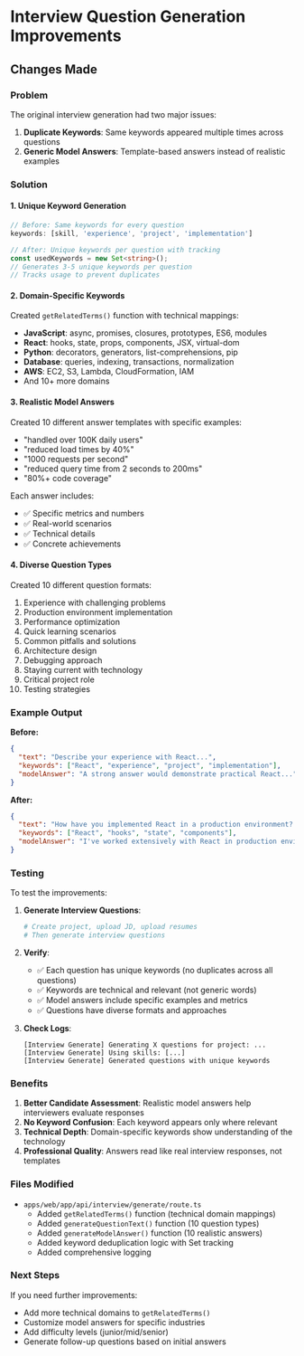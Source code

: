 # Interview Question Generation Improvements

## Changes Made

### Problem
The original interview generation had two major issues:
1. **Duplicate Keywords**: Same keywords appeared multiple times across questions
2. **Generic Model Answers**: Template-based answers instead of realistic examples

### Solution

#### 1. Unique Keyword Generation
```typescript
// Before: Same keywords for every question
keywords: [skill, 'experience', 'project', 'implementation']

// After: Unique keywords per question with tracking
const usedKeywords = new Set<string>();
// Generates 3-5 unique keywords per question
// Tracks usage to prevent duplicates
```

#### 2. Domain-Specific Keywords
Created `getRelatedTerms()` function with technical mappings:
- **JavaScript**: async, promises, closures, prototypes, ES6, modules
- **React**: hooks, state, props, components, JSX, virtual-dom
- **Python**: decorators, generators, list-comprehensions, pip
- **Database**: queries, indexing, transactions, normalization
- **AWS**: EC2, S3, Lambda, CloudFormation, IAM
- And 10+ more domains

#### 3. Realistic Model Answers
Created 10 different answer templates with specific examples:
- "handled over 100K daily users"
- "reduced load times by 40%"
- "1000 requests per second"
- "reduced query time from 2 seconds to 200ms"
- "80%+ code coverage"

Each answer includes:
- ✅ Specific metrics and numbers
- ✅ Real-world scenarios
- ✅ Technical details
- ✅ Concrete achievements

#### 4. Diverse Question Types
Created 10 different question formats:
1. Experience with challenging problems
2. Production environment implementation
3. Performance optimization
4. Quick learning scenarios
5. Common pitfalls and solutions
6. Architecture design
7. Debugging approach
8. Staying current with technology
9. Critical project role
10. Testing strategies

### Example Output

**Before:**
```json
{
  "text": "Describe your experience with React...",
  "keywords": ["React", "experience", "project", "implementation"],
  "modelAnswer": "A strong answer would demonstrate practical React..."
}
```

**After:**
```json
{
  "text": "How have you implemented React in a production environment? What were the key considerations?",
  "keywords": ["React", "hooks", "state", "components"],
  "modelAnswer": "I've worked extensively with React in production environments. One specific example: I built an API using React that needed to scale to handle 1000 requests per second. I focused on connection pooling, proper error handling, and implemented monitoring to track performance metrics."
}
```

### Testing

To test the improvements:

1. **Generate Interview Questions**:
   ```bash
   # Create project, upload JD, upload resumes
   # Then generate interview questions
   ```

2. **Verify**:
   - ✅ Each question has unique keywords (no duplicates across all questions)
   - ✅ Keywords are technical and relevant (not generic words)
   - ✅ Model answers include specific examples and metrics
   - ✅ Questions have diverse formats and approaches

3. **Check Logs**:
   ```
   [Interview Generate] Generating X questions for project: ...
   [Interview Generate] Using skills: [...]
   [Interview Generate] Generated questions with unique keywords
   ```

### Benefits

1. **Better Candidate Assessment**: Realistic model answers help interviewers evaluate responses
2. **No Keyword Confusion**: Each keyword appears only where relevant
3. **Technical Depth**: Domain-specific keywords show understanding of the technology
4. **Professional Quality**: Answers read like real interview responses, not templates

### Files Modified

- `apps/web/app/api/interview/generate/route.ts`
  - Added `getRelatedTerms()` function (technical domain mappings)
  - Added `generateQuestionText()` function (10 question types)
  - Added `generateModelAnswer()` function (10 realistic answers)
  - Added keyword deduplication logic with Set tracking
  - Added comprehensive logging

### Next Steps

If you need further improvements:
- Add more technical domains to `getRelatedTerms()`
- Customize model answers for specific industries
- Add difficulty levels (junior/mid/senior)
- Generate follow-up questions based on initial answers
